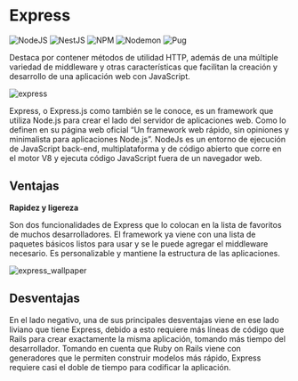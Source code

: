 # Express

![NodeJS](https://img.shields.io/badge/node.js-6DA55F?style=for-the-badge&logo=node.js&logoColor=white)
![NestJS](https://img.shields.io/badge/nestjs-%23E0234E.svg?style=for-the-badge&logo=nestjs&logoColor=white)
![NPM](https://img.shields.io/badge/NPM-%23CB3837.svg?style=for-the-badge&logo=npm&logoColor=white)
![Nodemon](https://img.shields.io/badge/NODEMON-%23323330.svg?style=for-the-badge&logo=nodemon&logoColor=%BBDEAD)
![Pug](https://img.shields.io/badge/Pug-FFF?style=for-the-badge&logo=pug&logoColor=A86454)

Destaca por contener métodos de utilidad HTTP, además de una múltiple variedad de middleware y otras características que facilitan la creación y desarrollo de una aplicación web con JavaScript.

![express](https://res.cloudinary.com/practicaldev/image/fetch/s--Ivxqm0hD--/c_imagga_scale,f_auto,fl_progressive,h_900,q_auto,w_1600/https://dev-to-uploads.s3.amazonaws.com/i/2hjc9n8hifpf121uhjzw.png)

Express, o Express.js como también se le conoce, es un framework que utiliza Node.js para crear el lado del servidor de aplicaciones web. Como lo definen en su página web oficial “Un framework web rápido, sin opiniones y minimalista para aplicaciones Node.js”. NodeJs es un entorno de ejecución de JavaScript back-end, multiplataforma y de código abierto que corre en el motor V8 y ejecuta código JavaScript fuera de un navegador web.

## Ventajas

**Rapidez y ligereza**

Son dos funcionalidades de Express que lo colocan en la lista de favoritos de muchos desarrolladores. El framework ya viene con una lista de paquetes básicos listos para usar y se le puede agregar el middleware necesario. Es personalizable y mantiene la estructura de las aplicaciones.

![express_wallpaper](https://developers.redhat.com/sites/default/files/styles/article_feature/public/blog/2021/03/nodejs-reference-architecture_1x.png?itok=MqGeWTLm)

## Desventajas

En el lado negativo, una de sus principales desventajas viene en ese lado liviano que tiene Express, debido a esto requiere más líneas de código que Rails para crear exactamente la misma aplicación, tomando más tiempo del desarrollador. Tomando en cuenta que Ruby on Rails viene con generadores que le permiten construir modelos más rápido, Express requiere casi el doble de tiempo para codificar la aplicación.
